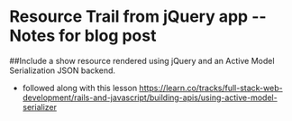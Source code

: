 # Resource Trail from jQuery app -- Notes for blog post
##Include a show resource rendered using jQuery and an Active Model Serialization JSON backend.
+ followed along with this lesson https://learn.co/tracks/full-stack-web-development/rails-and-javascript/building-apis/using-active-model-serializer
